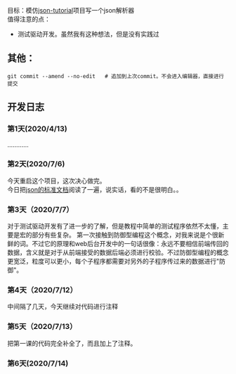 目标：模仿[json-tutorial](https://github.com/miloyip/json-tutorial)项目写一个json解析器  
值得注意的点：
- 测试驱动开发。虽然我有这种想法，但是没有实践过

## 其他：
`git commit --amend --no-edit   # 追加到上次commit。不会进入编辑器，直接进行提交`

## 开发日志
### 第1天(2020/4/13)
…………

### 第2天(2020/7/6)

今天重启这个项目，这次决心做完。  
今日把[json的标准文档](https://www.ecma-international.org/publications/files/ECMA-ST/ECMA-404.pdf)阅读了一遍，说实话，看的不是很明白。。

### 第3天（2020/7/7）

对于测试驱动开发有了进一步的了解，但是教程中简单的测试程序依然不太懂，主要是宏的部分有些复杂。
第一次接触到防御型编程这个概念，对我来说是个很新鲜的词。不过它的原理和web后台开发中的一句话很像：永远不要相信前端传回的数据，含义就是对于从前端接受的数据后端必须进行校验。不过防御型编程的概念更宽泛，粒度可以更小，每个子程序都需要对另外的子程序传过来的数据进行"防御"。

### 第4天（2020/7/12）

中间隔了几天，今天继续对代码进行注释

### 第5天（2020/7/13）

把第一课的代码完全补全了，而且加上了注释。

### 第6天(2020/7/14)

